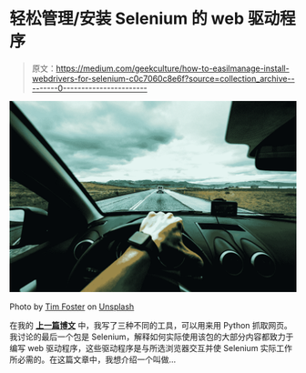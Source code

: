 # 轻松管理/安装 Selenium 的 web 驱动程序

> 原文：<https://medium.com/geekculture/how-to-easilmanage-install-webdrivers-for-selenium-c0c7060c8e6f?source=collection_archive---------0----------------------->

![](img/e2944b764657ced3c6b9e66f13b6702b.png)

Photo by [Tim Foster](https://unsplash.com/@timberfoster?utm_source=medium&utm_medium=referral) on [Unsplash](https://unsplash.com?utm_source=medium&utm_medium=referral)

在我的 [**上一篇博文**](https://lee-rowe.medium.com/scraping-websites-using-python-beautiful-soup-selenium-scrapy-82c7196b8490) 中，我写了三种不同的工具，可以用来用 Python 抓取网页。我讨论的最后一个包是 Selenium，解释如何实际使用该包的大部分内容都致力于编写 web 驱动程序，这些驱动程序是与所选浏览器交互并使 Selenium 实际工作所必需的。在这篇文章中，我想介绍一个叫做…